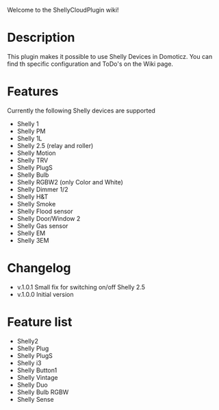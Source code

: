 Welcome to the ShellyCloudPlugin wiki!

# Description
This plugin makes it possible to use Shelly Devices in Domoticz.
You can find th specific configuration and ToDo's on the Wiki page.

# Features
Currently the following Shelly devices are supported
* Shelly 1
* Shelly PM
* Shelly 1L
* Shelly 2.5 (relay and roller)
* Shelly Motion
* Shelly TRV
* Shelly PlugS
* Shelly Bulb
* Shelly RGBW2 (only Color and White)
* Shelly Dimmer 1/2
* Shelly H&T
* Shelly Smoke
* Shelly Flood sensor
* Shelly Door/Window 2
* Shelly Gas sensor
* Shelly EM
* Shelly 3EM

# Changelog
* v.1.0.1 Small fix for switching on/off Shelly 2.5
* v.1.0.0 Initial version

# Feature list
* Shelly2
* Shelly Plug
* Shelly PlugS
* Shelly i3
* Shelly Button1
* Shelly Vintage
* Shelly Duo
* Shelly Bulb RGBW
* Shelly Sense
